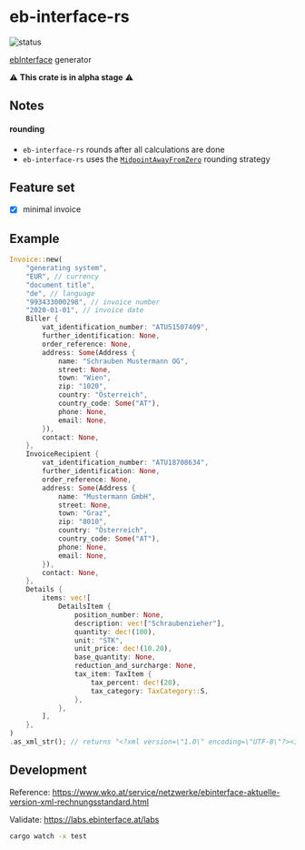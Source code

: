 # eb-interface-rs

![status](https://github.com/cloudacy/eb-interface-rs/actions/workflows/rust.yml/badge.svg)

[ebInterface](https://www.wko.at/service/netzwerke/was-ist-ebinterface.html) generator

:warning: **This crate is in alpha stage** :warning:

## Notes

#### rounding

- `eb-interface-rs` rounds after all calculations are done
- `eb-interface-rs` uses the [`MidpointAwayFromZero`](https://docs.rs/rust_decimal/latest/rust_decimal/enum.RoundingStrategy.html#variant.MidpointAwayFromZero) rounding strategy

## Feature set

- [x] minimal invoice

## Example

```rust
Invoice::new(
    "generating system",
    "EUR", // currency
    "document title",
    "de", // language
    "993433000298", // invoice number
    "2020-01-01", // invoice date
    Biller {
        vat_identification_number: "ATU51507409",
        further_identification: None,
        order_reference: None,
        address: Some(Address {
            name: "Schrauben Mustermann OG",
            street: None,
            town: "Wien",
            zip: "1020",
            country: "Österreich",
            country_code: Some("AT"),
            phone: None,
            email: None,
        }),
        contact: None,
    },
    InvoiceRecipient {
        vat_identification_number: "ATU18708634",
        further_identification: None,
        order_reference: None,
        address: Some(Address {
            name: "Mustermann GmbH",
            street: None,
            town: "Graz",
            zip: "8010",
            country: "Österreich",
            country_code: Some("AT"),
            phone: None,
            email: None,
        }),
        contact: None,
    },
    Details {
        items: vec![
            DetailsItem {
                position_number: None,
                description: vec!["Schraubenzieher"],
                quantity: dec!(100),
                unit: "STK",
                unit_price: dec!(10.20),
                base_quantity: None,
                reduction_and_surcharge: None,
                tax_item: TaxItem {
                    tax_percent: dec!(20),
                    tax_category: TaxCategory::S,
                },
            },
        ],
    },
)
.as_xml_str(); // returns "<?xml version=\"1.0\" encoding=\"UTF-8\"?><Invoice>...</Invoice>"
```

## Development

Reference: https://www.wko.at/service/netzwerke/ebinterface-aktuelle-version-xml-rechnungsstandard.html

Validate: https://labs.ebinterface.at/labs

```sh
cargo watch -x test
```
